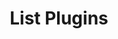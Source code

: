 ---
title: List Plugins
excerpt: List Plugins
api:
  file: botpress-api.json
  operationId: listPlugins
deprecated: false
hidden: true
metadata:
  title: ''
  description: ''
  robots: index
next:
  description: ''
---